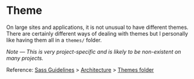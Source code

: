 # Theme

On large sites and applications, it is not unusual to have different themes.
There are certainly different ways of dealing with themes but I personally like
having them all in a `themes/` folder.

_Note — This is very project-specific and is likely to be non-existent on many
projects._

Reference: [Sass Guidelines](https://sass-guidelin.es/) >
[Architecture](https://sass-guidelin.es/#architecture) >
[Themes folder](https://sass-guidelin.es/#themes-folder)
